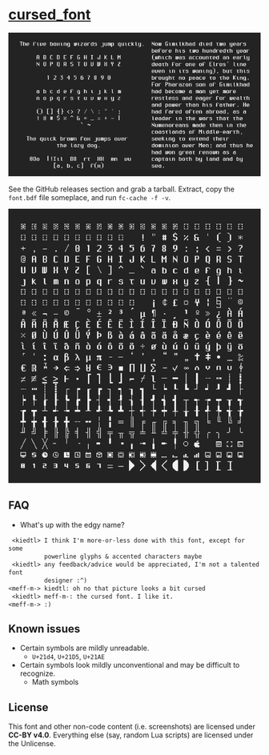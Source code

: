 # [cursed_font](https://tilde.team/~kiedtl/projects/cursed/)

![](scrots/sdemo.png)

See the GitHub releases section and grab a tarball. Extract, copy the
`font.bdf` file someplace, and run `fc-cache -f -v`.

![](scrots/charmap.png)

## FAQ

- What's up with the edgy name?
```
 <kiedtl> I think I'm more-or-less done with this font, except for some
          powerline glyphs & accented characters maybe
 <kiedtl> any feedback/advice would be appreciated, I'm not a talented font
          designer :^)
<meff-m-> kiedtl: oh no that picture looks a bit cursed
 <kiedtl> meff-m-: the cursed font. I like it.
<meff-m-> :)
```

## Known issues

- Certain symbols are mildly unreadable.
  - `U+21d4`, `U+21D5`, `U+21AE`
- Certain symbols look mildly unconventional and may be difficult
  to recognize.
  - Math symbols

## License

This font and other non-code content (i.e. screenshots) are licensed under **CC-BY v4.0**. Everything else (say, random Lua scripts) are licensed under the Unlicense.
